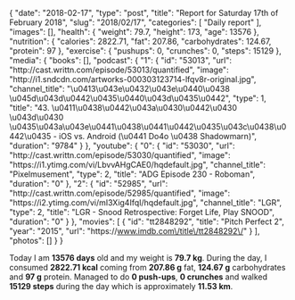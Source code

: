{
    "date": "2018-02-17",
    "type": "post",
    "title": "Report for Saturday 17th of February 2018",
    "slug": "2018\/02\/17",
    "categories": [
        "Daily report"
    ],
    "images": [],
    "health": {
        "weight": 79.7,
        "height": 173,
        "age": 13576
    },
    "nutrition": {
        "calories": 2822.71,
        "fat": 207.86,
        "carbohydrates": 124.67,
        "protein": 97
    },
    "exercise": {
        "pushups": 0,
        "crunches": 0,
        "steps": 15129
    },
    "media": {
        "books": [],
        "podcast": {
            "1": {
                "id": "53013",
                "url": "http:\/\/cast.writtn.com\/episode\/53013\/quantified",
                "image": "http:\/\/i1.sndcdn.com\/artworks-000303123714-lfqv8r-original.jpg",
                "channel_title": "\u0413\u043e\u0432\u043e\u0440\u0438 \u045d\u043d\u0442\u0435\u0440\u043d\u0435\u0442",
                "type": 1,
                "title": "43. \u0411\u0438\u0442\u043a\u0430\u0442\u0430 \u043d\u0430 \u0435\u043a\u043e\u0441\u0438\u0441\u0442\u0435\u043c\u0438\u0442\u0435 - iOS vs. Android (\u0441 Do4o \u0438 Shadowmarn)",
                "duration": "9784"
            }
        },
        "youtube": {
            "0": {
                "id": "53030",
                "url": "http:\/\/cast.writtn.com\/episode\/53030\/quantified",
                "image": "https:\/\/i1.ytimg.com\/vi\/LbvvAHgCAE0\/hqdefault.jpg",
                "channel_title": "Pixelmusement",
                "type": 2,
                "title": "ADG Episode 230 - Roboman",
                "duration": "0"
            },
            "2": {
                "id": "52985",
                "url": "http:\/\/cast.writtn.com\/episode\/52985\/quantified",
                "image": "https:\/\/i2.ytimg.com\/vi\/mI3Xig4IfqI\/hqdefault.jpg",
                "channel_title": "LGR",
                "type": 2,
                "title": "LGR - Snood Retrospective: Forget Life, Play SNOOD",
                "duration": "0"
            }
        },
        "movies": [
            {
                "id": "tt2848292",
                "title": "Pitch Perfect 2",
                "year": "2015",
                "url": "https:\/\/www.imdb.com\/title\/tt2848292\/"
            }
        ],
        "photos": []
    }
}

Today I am <strong>13576 days</strong> old and my weight is <strong>79.7 kg</strong>. During the day, I consumed <strong>2822.71 kcal</strong> coming from <strong>207.86 g</strong> fat, <strong>124.67 g</strong> carbohydrates and <strong>97 g</strong> protein. Managed to do <strong>0 push-ups</strong>, <strong>0 crunches</strong> and walked <strong>15129 steps</strong> during the day which is approximately <strong>11.53 km</strong>.